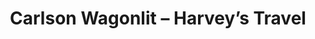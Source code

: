 ---
title: "Carlson Wagonlit – Harvey’s Travel"
url: /halifax/carlson-wagonlit-harveys-travel/
shop: Reisebüro
---